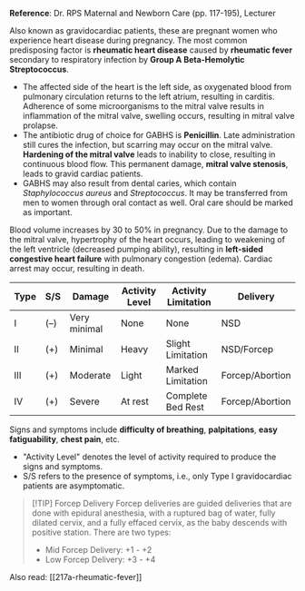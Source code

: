 **Reference**: Dr. RPS Maternal and Newborn Care (pp. 117-195), Lecturer

Also known as gravidocardiac patients, these are pregnant women who experience heart disease during pregnancy. The most common predisposing factor is **rheumatic heart disease** caused by **rheumatic fever** secondary to respiratory infection by **Group A Beta-Hemolytic Streptococcus**.
- The affected side of the heart is the left side, as oxygenated blood from pulmonary circulation returns to the left atrium, resulting in carditis. Adherence of some microorganisms to the mitral valve results in inflammation of the mitral valve, swelling occurs, resulting in mitral valve prolapse.
- The antibiotic drug of choice for GABHS is **Penicillin**. Late administration still cures the infection, but scarring may occur on the mitral valve. **Hardening of the mitral valve** leads to inability to close, resulting in continuous blood flow. This permanent damage, **mitral valve stenosis**, leads to gravid cardiac patients.
- GABHS may also result from dental caries, which contain *Staphylococcus aureus* and *Streptococcus*. It may be transferred from men to women through oral contact as well. Oral care should be marked as important.

Blood volume increases by 30 to 50% in pregnancy. Due to the damage to the mitral valve, hypertrophy of the heart occurs, leading to weakening of the left ventricle (decreased pumping ability), resulting in **left-sided congestive heart failure** with pulmonary congestion (edema). Cardiac arrest may occur, resulting in death.

| Type | S/S | Damage       | Activity Level | Activity Limitation | Delivery        |
| ---- | --- | ------------ | -------------- | ------------------- | --------------- |
| I    | (–) | Very minimal | None           | None                | NSD             |
| II   | (+) | Minimal      | Heavy          | Slight Limitation   | NSD/Forcep      |
| III  | (+) | Moderate     | Light          | Marked Limitation   | Forcep/Abortion |
| IV   | (+) | Severe       | At rest        | Complete Bed Rest   | Forcep/Abortion |

Signs and symptoms include **difficulty of breathing**, **palpitations**, **easy fatiguability**, **chest pain**, etc.
- "Activity Level" denotes the level of activity required to produce the signs and symptoms.
- S/S refers to the presence of symptoms, i.e., only Type I gravidocardiac patients are asymptomatic.

>[!TIP] Forcep Delivery 
>Forcep deliveries are guided deliveries that are done with epidural anesthesia, with a ruptured bag of water, fully dilated cervix, and a fully effaced cervix, as the baby descends with positive station. There are two types:
>- Mid Forcep Delivery: +1 - +2
>- Low Forcep Delivery: +3 - +4

Also read: [[217a-rheumatic-fever]]